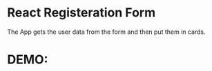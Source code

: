 # React Registeration Form

The App gets the user data from the form and then put them in cards.

# DEMO:
